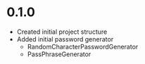 # 0.1.0
- Created initial project structure
- Added initial password generator
  - RandomCharacterPasswordGenerator
  - PassPhraseGenerator
